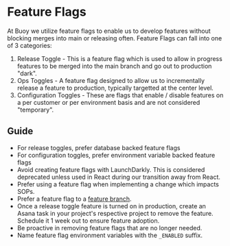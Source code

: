 # Feature Flags

At Buoy we utilize feature flags to enable us to develop features without
blocking merges into main or releasing often.  Feature Flags can fall into one
of 3 categories:

1. Release Toggle - This is a feature flag which is used to allow in progress
   features to be merged into the main branch and go out to production "dark".
2. Ops Toggles - A feature flag designed to allow us to incrementally release a
   feature to production, typically targetted at the center level.
3. Configuration Toggles - These are flags that enable / disable features on a
   per customer or per environment basis and are not considered "temporary".

## Guide

- For release toggles, prefer database backed feature flags
- For configuration toggles, prefer environment variable backed feature flags
- Avoid creating feature flags with LaunchDarkly. This is considered deprecated
  unless used in React during our transition away from React.
- Prefer using a feature flag when implementing a change which impacts SOPs.
- Prefer a feature flag to a [feature branch].
- Once a release toggle feature is turned on in production, create an Asana task in your
  project's respective project to remove the feature. Schedule it 1 week out to
  ensure feature adoption.
- Be proactive in removing feature flags that are no longer needed.
- Name feature flag environment variables with the `_ENABLED` suffix.

[feature branch]: https://www.atlassian.com/git/tutorials/comparing-workflows/feature-branch-workflow
